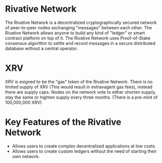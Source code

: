# Rivative Network
The Rivative Network is a decentralized cryptographically secured network of peer-to-peer nodes exchanging "messages" between each other. The Rivative Network allows anyone to build any kind of "ledger" or smart contract platform on top of it. The Rivative Network uses Proof-of-Stake consensus algorithm to settle and record messages in a secure distributed database without a central operator.

# XRV
XRV is esigned to be the "gas" token of the Rivative Network. There is no limited supply of XRV (This would result in extravagent gas fees), instead there are supply caps. Nodes on the network vote to either shorten supply, stay the same or highten supply every three months. (There is a pre-mint of 100,000,000 XRV)

# Key Features of the Rivative Network
- Allows users to create complex decentralized applications at low costs.
- Allows users to create custom ledgers without the need of starting their own network.